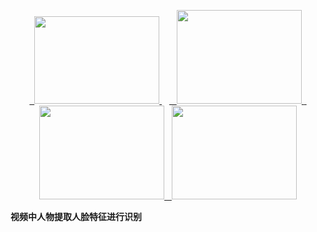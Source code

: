 <p align="center">
     <a href="https://huailiang.github.io/" target="_blank">
    	<img src="https://huailiang.github.io/img/avatar-Alex.jpg" width="200" height="140">
    </a>
    <a href="https://opencv.org" target="_blank">
    	<img src="https://huailiang.github.io/img/in-post/post-tf/opencv.png" width="200" height="150">
    </a>
    <a href="https://keras.io" target="_blank">
    	<img src="https://huailiang.github.io/img/in-post/post-tf/keras.jpg" width="200" height="150">
    </a>
    <a href="http://www.tensorflow.org" target="_blank">
    	<img src="https://huailiang.github.io/img/in-post/post-ml/ml8.jpg" width="200" height="150">
    </a>
</p>


<b>视频中人物提取人脸特征进行识别</b>



